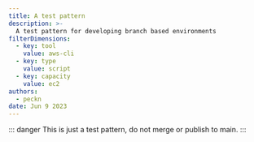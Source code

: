 ```yaml
---
title: A test pattern
description: >-
  A test pattern for developing branch based environments
filterDimensions:
  - key: tool
    value: aws-cli
  - key: type
    value: script
  - key: capacity
    value: ec2
authors:
  - peckn
date: Jun 9 2023
---
```


::: danger
This is just a test pattern, do not merge or publish to main.
:::
